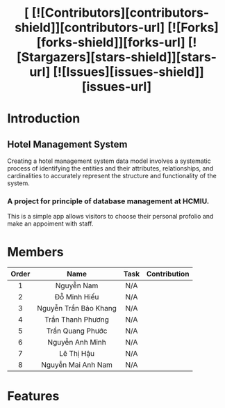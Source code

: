 <h1 align="center">[
  [![Contributors][contributors-shield]][contributors-url]
  [![Forks][forks-shield]][forks-url]
  [![Stargazers][stars-shield]][stars-url]
  [![Issues][issues-shield]][issues-url]
</h1>

# Introduction
## Hotel Management System
Creating a hotel management system data model involves a systematic process of identifying the entities and their attributes, relationships, and cardinalities to accurately represent the structure and functionality of the system.
### A project for principle of database management at HCMIU.

This is a simple app allows visitors to choose their personal profolio and make an appoiment with staff.

# Members

| Order |         Name          |                             Task                                         | Contribution |
|:-----:|:---------------------:|:------------------------------------------------------------------------:|:------------:|
|   1   |       Nguyễn Nam      | N/A                                                                      |              |
|   2   |    Đỗ Minh Hiếu       | N/A                                                                      |              |
|   3   |  Nguyễn Trần Bảo Khang| N/A                                                                      |              |
|   4   |    Trần Thanh Phương  | N/A                                                                      |              |
|   5   |     Trần Quang Phước  | N/A                                                                      |              |
|   6   |  Nguyễn Anh Minh      | N/A                                                                      |              |
|   7   |     Lê Thị Hậu        | N/A                                                                      |              |
|   8   | Nguyễn Mai Anh Nam    | N/A                                                                      |              |

# Features















[contributors-shield]: https://img.shields.io/github/contributors/qfc88/hotel_mgmt.svg?style=for-the-badge
[contributors-url]: https://github.com/qfc88/hotel_mgmt/graphs/contributors
[issues-shield]: https://img.shields.io/github/issues/qfc88/hotel_mgmt.svg?style=for-the-badge
[issues-url]: https://github.com/qfc88/hotel_mgmt/issues
[forks-shield]: https://img.shields.io/github/forks/qfc88/hotel_mgmt.svg?style=for-the-badge
[forks-url]: https://github.com/qfc88/hotel_mgmt/network/members
[stars-shield]: https://img.shields.io/github/stars/qfc88/hotel_mgmt.svg?style=for-the-badge
[stars-url]: https://github.com/qfc88/hotel_mgmt/stargazers
